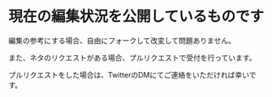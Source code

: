 # 現在の編集状況を公開しているものです
編集の参考にする場合、自由にフォークして改変して問題ありません。

また、ネタのリクエストがある場合、プルリクエストで受付を行っています。

プルリクエストをした場合は、TwitterのDMにてご連絡をいただければ幸いです。
